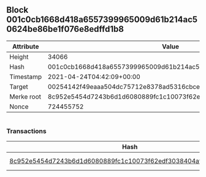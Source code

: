 ## Block 001c0cb1668d418a6557399965009d61b214ac50624be86be1f076e8edffd1b8

Attribute | Value
--- | ---
Height | 34066
Hash | 001c0cb1668d418a6557399965009d61b214ac50624be86be1f076e8edffd1b8
Timestamp | 2021-04-24T04:42:09+00:00
Target | 00254142f49eaaa504dc75712e8378ad5316cbcead634704b3734b6271167cc4
Merke root | 8c952e5454d7243b6d1d6080889fc1c10073f62edf3038404af98c4f05b3322c
Nonce | 724455752

```

```

### Transactions

Hash | Amount
--- | ---
[8c952e5454d7243b6d1d6080889fc1c10073f62edf3038404af98c4f05b3322c](8c952e5454d7243b6d1d6080889fc1c10073f62edf3038404af98c4f05b3322c.md) | 10.00000000 SKEPTI 
